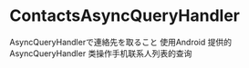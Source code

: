 # ContactsAsyncQueryHandler
AsyncQueryHandlerで連絡先を取ること
使用Android 提供的 AsyncQueryHandler 类操作手机联系人列表的查询
